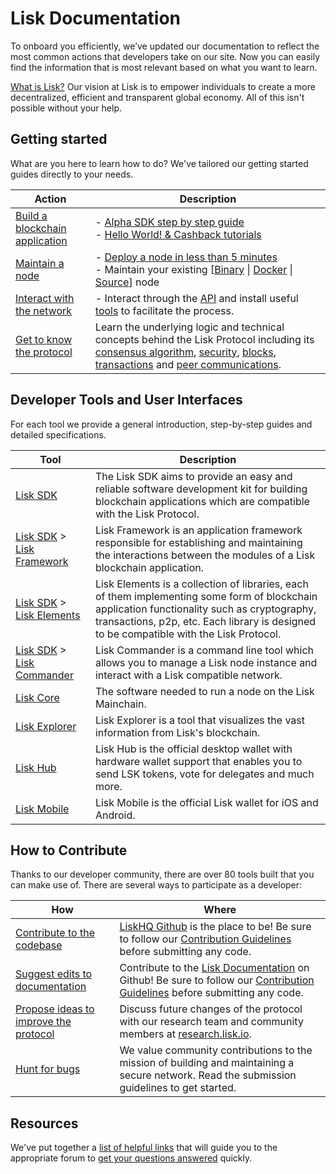 # Lisk Documentation

To onboard you efficiently, we’ve updated our documentation to reflect the most common actions that developers take on our site. Now you can easily find the information that is most relevant based on what you want to learn.

[What is Lisk?](https://lisk.io/documentation/lisk-protocol) Our vision at Lisk is to empower individuals to create a more decentralized, efficient and transparent global economy. All of this isn't possible without your help.

## Getting started

What are you here to learn how to do? We've tailored our getting started guides directly to your needs. 

Action                                                            | Description                                                                                                               
 ---------------------------------------------------------------- | ------------------------------------------------------------------------------------------------------------------------------------------------------------------ 
[Build a blockchain application](build-blockchain-app.md)         | - [Alpha SDK step by step guide](build-blockchain-app.md#how-to-build-a-blockchain-application-with-the-lisk-sdk)<br> - [Hello World! & Cashback tutorials](tutorials.md) 
[Maintain a node](maintain-node.md)                               | - [Deploy a node in less than 5 minutes](maintain-node.md#how-to-set-up-a-node) <br> - Maintain your existing \[[Binary](../lisk-core/administration/binary.md) &#124; [Docker](../lisk-core/administration/docker.md) &#124; [Source](../lisk-core/administration/source.md)\] node
[Interact with the network](interact-with-network.md)             | - Interact through the [API](https://lisk.io/documentation/lisk-core/api) and install useful [tools](interact-with-network.md#a-use-the-command-line) to facilitate the process.
[Get to know the protocol](../lisk-protocol/introduction.md) | Learn the underlying logic and technical concepts behind the Lisk Protocol including its [consensus algorithm](../lisk-protocol/consensus.md), [security](../lisk-protocol/security.md), [blocks](../lisk-protocol/blocks.md), [transactions](../lisk-protocol/transactions.md) and [peer communications](../lisk-protocol/p2p-communication.md).

## Developer Tools and User Interfaces

For each tool we provide a general introduction, step-by-step guides and detailed specifications.

Tool                                                         | Description
------------------------------------------------------------ | --------------------------------------------------
[Lisk SDK](../lisk-sdk/introduction.md)                      |  The Lisk SDK aims to provide an easy and reliable software development kit for building blockchain applications which are compatible with the Lisk Protocol.
[Lisk SDK](../lisk-sdk/introduction.md) > [Lisk Framework](../lisk-sdk/lisk-framework/introduction.md) | Lisk Framework is an application framework responsible for establishing and maintaining the interactions between the modules of a Lisk blockchain application.
[Lisk SDK](../lisk-sdk/introduction.md) > [Lisk Elements](../lisk-sdk/lisk-elements/introduction.md)   | Lisk Elements is a collection of libraries, each of them implementing some form of blockchain application functionality such as cryptography, transactions, p2p, etc. Each library is designed to be compatible with the Lisk Protocol.
[Lisk SDK](../lisk-sdk/introduction.md) > [Lisk Commander](../lisk-sdk/lisk-commander/introduction.md) | Lisk Commander is a command line tool which allows you to manage a Lisk node instance and interact with a Lisk compatible network.
[Lisk Core](../lisk-core/introduction.md)                    | The software needed to run a node on the Lisk Mainchain.
[Lisk Explorer](https://explorer.lisk.io/)            | Lisk Explorer is a tool that visualizes the vast information from Lisk's blockchain.
[Lisk Hub](https://lisk.io/hub)                      | Lisk Hub is the official desktop wallet with hardware wallet support that enables you to send LSK tokens, vote for delegates and much more.
[Lisk Mobile](https://lisk.io/hub)                | Lisk Mobile is the official Lisk wallet for iOS and Android.

## How to Contribute

Thanks to our developer community, there are over 80 tools built that you can make use of. 
There are several ways to participate as a developer:

 How                                                                                   | Where
-------------------------------------------------------------------------------------  | -------------------------------------------------------------------------------------------------------------------
[Contribute to the codebase](https://github.com/LiskHQ/lisk-sdk)                       | [LiskHQ Github](https://github.com/LiskHQ) is the place to be! Be sure to follow our [Contribution Guidelines](https://github.com/LiskHQ/lisk-sdk/blob/development/docs/CONTRIBUTING.md) before submitting any code.
[Suggest edits to documentation](https://github.com/LiskHQ/lisk-docs/)                | Contribute to the [Lisk Documentation](https://github.com/LiskHQ/lisk-docs/) on Github! Be sure to follow our [Contribution Guidelines](https://github.com/LiskHQ/lisk-docs/blob/master/CONTRIBUTING.md) before submitting any code.
[Propose ideas to improve the protocol](https://research.lisk.io/)                                | Discuss future changes of the protocol with our research team and community members at [research.lisk.io](https://research.lisk.io/).
[Hunt for bugs](https://blog.lisk.io/announcing-lisk-bug-bounty-program-5895bdd46ed4)  | We value community contributions to the mission of building and maintaining a secure network. Read the submission guidelines to get started.

## Resources

We've put together a [list of helpful links](resources.md#resources) that will guide you to the appropriate forum to [get your questions answered](resources.md#community) quickly. 
